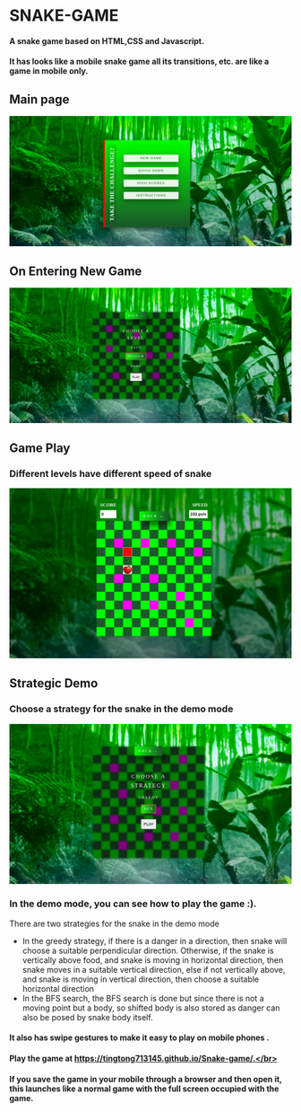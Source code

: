 # SNAKE-GAME
#### A snake game based on HTML,CSS and Javascript.</br>
#### It has looks like a mobile snake game all its transitions, etc. are like a game in mobile only.</br>
## Main page
<img src="img/main_page.png"></img></br>

## On Entering New Game
<img src="img/new_game.png"></img></br>

## Game Play
### Different levels have different speed of snake
<img src="img/Game_play.png"></img></br>

## Strategic Demo
### Choose a strategy for the snake in the demo mode
<img src="img/Strategic_demo.png"></img></br>

### In the demo mode, you can see how to play the game :).</br>
There are two strategies for the snake in the demo mode </br>
<ul>
<li>In the greedy strategy, if there is a danger in a direction, then snake will choose a suitable perpendicular direction. Otherwise, if the snake is vertically above food, and snake is moving in horizontal direction, then snake moves in a suitable vertical direction, else if not vertically above, and snake is moving in vertical direction, then choose a suitable horizontal direction </li>
<li>In the BFS search, the BFS search is done but since there is not a moving point but a body, so shifted body is also stored as danger can also be posed by snake body itself.</li> 
</ul>

#### It also has swipe gestures to make it easy to play on mobile phones .</br> 
#### Play the game at https://tingtong713145.github.io/Snake-game/.</br>
#### If you save the game in your mobile through a browser and then open it, this launches like a normal game with the full screen occupied with the game.</br>

